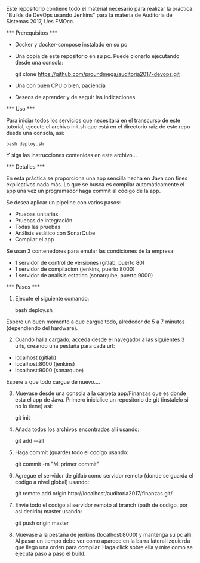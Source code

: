 Este repositorio contiene todo el material necesario para
realizar la práctica: "Builds de DevOps usando Jenkins"
para la materia de Auditoria de Sistemas 2017, Ues FMOcc.


*** Prerequisitos ***

- Docker y docker-compose instalado en su pc

- Una copia de este repositorio en su pc. Puede clonarlo 
ejecutando desde una consola:

	git clone https://github.com/proundmega/auditoria2017-devops.git

- Una con buen CPU o bien, paciencia

- Deseos de aprender y de seguir las indicaciones



*** Uso ***

Para iniciar todos los servicios que necesitará en el transcurso
de este tutorial, ejecute el archivo init.sh que está en el
directorio raiz de este repo desde una consola, asi:

	bash deploy.sh

Y siga las instrucciones contenidas en este archivo...


*** Detalles ***

En esta práctica se proporciona una app sencilla hecha en Java con fines 
explicativos nada más. Lo que se busca es compilar automáticamente el app
una vez un programador haga commit al código de la app.

Se desea aplicar un pipeline con varios pasos:

- Pruebas unitarias
- Pruebas de integración
- Todas las pruebas
- Análisis estático con SonarQube
- Compilar el app

Se usan 3 contenedores para emular las condiciones de la empresa:

- 1 servidor de control de versiones (gitlab, puerto 80)
- 1 servidor de compilacion (jenkins, puerto 8000)
- 1 servidor de analisis estatico (sonarqube, puerto 9000)


*** Pasos ***

1) Ejecute el siguiente comando:

	bash deploy.sh

Espere un buen momento a que cargue todo, alrededor de 5 a 7 minutos (dependiendo
del hardware).

2) Cuando halla cargado, acceda desde el navegador a las siguientes 3 urls, creando
una pestaña para cada url:

- localhost		(gitlab)
- localhost:8000	(jenkins)
- localhost:9000	(sonarqube)

Espere a que todo cargue de nuevo....



3) Muevase desde una consola a la carpeta app/Finanzas que es donde esta el app
de Java. Primero inicialice un repositorio de git (instalelo si no lo tiene) asi:

	git init

4) Añada todos los archivos encontrados alli usando:

	git add --all

5) Haga commit (guarde) todo el codigo usando:

	git commit -m "Mi primer commit"

6) Agregue el servidor de gitlab como servidor remoto (donde se guarda el codigo
a nivel global) usando:

	git remote add origin http://localhost/auditoria2017/finanzas.git/

7) Envie todo el codigo al servidor remoto al branch (path de codigo, por asi decirlo) master
usando: 

	git push origin master

8) Muevase a la pestaña de jenkins (localhost:8000) y mantenga su pc alli. Al pasar un
tiempo debe ver como aparece en la barra lateral izquierda que llego una orden para compilar.
Haga click sobre ella y mire como se ejecuta paso a paso el build.



